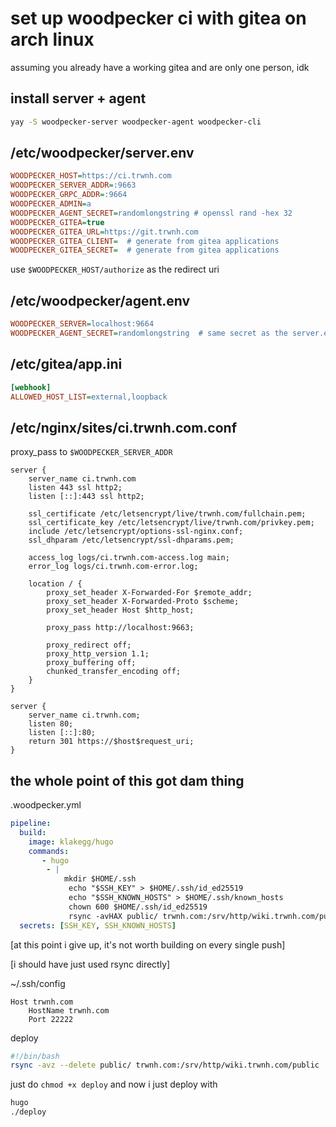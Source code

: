 # set up woodpecker ci with gitea on arch linux

assuming you already have a working gitea and are only one person, idk

## install server + agent

```sh
yay -S woodpecker-server woodpecker-agent woodpecker-cli
```

## /etc/woodpecker/server.env

```ini
WOODPECKER_HOST=https://ci.trwnh.com
WOODPECKER_SERVER_ADDR=:9663
WOODPECKER_GRPC_ADDR=:9664
WOODPECKER_ADMIN=a
WOODPECKER_AGENT_SECRET=randomlongstring # openssl rand -hex 32
WOODPECKER_GITEA=true
WOODPECKER_GITEA_URL=https://git.trwnh.com
WOODPECKER_GITEA_CLIENT=  # generate from gitea applications
WOODPECKER_GITEA_SECRET=  # generate from gitea applications
```

use `$WOODPECKER_HOST/authorize` as the redirect uri

## /etc/woodpecker/agent.env

```ini
WOODPECKER_SERVER=localhost:9664
WOODPECKER_AGENT_SECRET=randomlongstring  # same secret as the server.env
```

## /etc/gitea/app.ini

```ini
[webhook]
ALLOWED_HOST_LIST=external,loopback
```

## /etc/nginx/sites/ci.trwnh.com.conf

proxy_pass to `$WOODPECKER_SERVER_ADDR`


```nginx
server {
	server_name ci.trwnh.com
	listen 443 ssl http2;
	listen [::]:443 ssl http2;

	ssl_certificate /etc/letsencrypt/live/trwnh.com/fullchain.pem;
	ssl_certificate_key /etc/letsencrypt/live/trwnh.com/privkey.pem;
	include /etc/letsencrypt/options-ssl-nginx.conf;
	ssl_dhparam /etc/letsencrypt/ssl-dhparams.pem;

	access_log logs/ci.trwnh.com-access.log main;
	error_log logs/ci.trwnh.com-error.log;

	location / {
		proxy_set_header X-Forwarded-For $remote_addr;
		proxy_set_header X-Forwarded-Proto $scheme;
		proxy_set_header Host $http_host;

		proxy_pass http://localhost:9663;
		
		proxy_redirect off;
		proxy_http_version 1.1;
		proxy_buffering off;
		chunked_transfer_encoding off;
	}
}

server {
	server_name ci.trwnh.com;
	listen 80;
	listen [::]:80;
	return 301 https://$host$request_uri;
}
```

## the whole point of this got dam thing

.woodpecker.yml

```yaml
pipeline:
  build:
    image: klakegg/hugo
    commands:
	   - hugo
		- |
		    mkdir $HOME/.ssh
			 echo "$SSH_KEY" > $HOME/.ssh/id_ed25519
			 echo "$SSH_KNOWN_HOSTS" > $HOME/.ssh/known_hosts
			 chown 600 $HOME/.ssh/id_ed25519
			 rsync -avHAX public/ trwnh.com:/srv/http/wiki.trwnh.com/public/
  secrets: [SSH_KEY, SSH_KNOWN_HOSTS]
```

[at this point i give up, it's not worth building on every single push]

[i should have just used rsync directly]

~/.ssh/config
```ssh
Host trwnh.com
	HostName trwnh.com
	Port 22222
```

deploy
```sh
#!/bin/bash
rsync -avz --delete public/ trwnh.com:/srv/http/wiki.trwnh.com/public
```

just do `chmod +x deploy` and now i just deploy with

```sh
hugo
./deploy
```